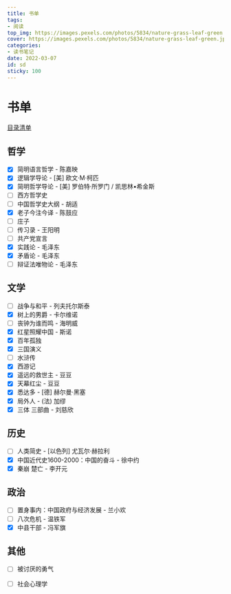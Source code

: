 ```yaml
---
title: 书单
tags: 
- 阅读
top_img: https://images.pexels.com/photos/5834/nature-grass-leaf-green.jpg?auto=compress&cs=tinysrgb&dpr=3&h=200&w=300
cover: https://images.pexels.com/photos/5834/nature-grass-leaf-green.jpg?auto=compress&cs=tinysrgb&dpr=3&h=100&w=200
categories:
- 读书笔记
date: 2022-03-07
id: sd
sticky: 100
---
```

# 书单

[目录清单](https://kdocs.cn/l/cgz5g7vUEZF3)

## 哲学

- [x] 简明语言哲学 - 陈嘉映
- [x] 逻辑学导论 - [美] 欧文·M·柯匹
- [x] 简明哲学导论 - [美] 罗伯特·所罗门 / 凯思林•希金斯
- [ ] 西方哲学史
- [ ] 中国哲学史大纲 - 胡适
- [x] 老子今注今译 - 陈鼓应
- [ ] 庄子
- [ ] 传习录 - 王阳明
- [ ] 共产党宣言
- [x] 实践论 - 毛泽东
- [x] 矛盾论 - 毛泽东
- [ ] 辩证法唯物论 - 毛泽东

## 文学

- [ ] 战争与和平 - 列夫托尔斯泰
- [x] 树上的男爵 - 卡尔维诺
- [ ] 丧钟为谁而鸣 - 海明威
- [x] 红星照耀中国 - 斯诺
- [x] 百年孤独
- [x] 三国演义
- [ ] 水浒传
- [x] 西游记
- [x] 遥远的救世主 - 豆豆
- [x] 天幕红尘 - 豆豆 
- [x] 悉达多 - [德] 赫尔曼·黑塞
- [x] 局外人 - (法) 加缪
- [x] 三体 三部曲 - 刘慈欣

## 历史

- [ ] 人类简史 - [以色列] 尤瓦尔·赫拉利
- [x] 中国近代史1600-2000：中国的奋斗 - 徐中约
- [x] 秦崩 楚亡 - 李开元

## 政治

- [ ] 置身事内：中国政府与经济发展 - 兰小欢
- [ ] 八次危机 - 温铁军
- [x] 中县干部 - 冯军旗

## 其他

- [ ] 被讨厌的勇气
- [ ] 社会心理学

